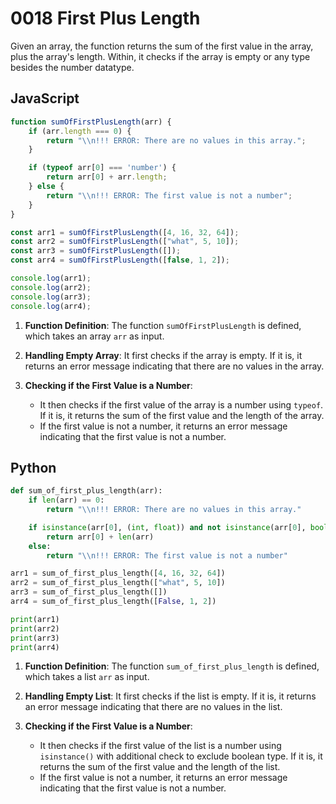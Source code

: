 # 0018 First Plus Length

Given an array, the function returns the sum of the first value in the array, plus the array's length. Within, it checks if the array is empty or any type besides the number datatype.

## JavaScript

```jsx
function sumOfFirstPlusLength(arr) {
    if (arr.length === 0) {
        return "\\n!!! ERROR: There are no values in this array.";
    }

    if (typeof arr[0] === 'number') {
        return arr[0] + arr.length;
    } else {
        return "\\n!!! ERROR: The first value is not a number";
    }
}

const arr1 = sumOfFirstPlusLength([4, 16, 32, 64]);
const arr2 = sumOfFirstPlusLength(["what", 5, 10]);
const arr3 = sumOfFirstPlusLength([]);
const arr4 = sumOfFirstPlusLength([false, 1, 2]);

console.log(arr1);
console.log(arr2);
console.log(arr3);
console.log(arr4);

```

1. **Function Definition**: The function `sumOfFirstPlusLength` is defined, which takes an array `arr` as input.

2. **Handling Empty Array**: It first checks if the array is empty. If it is, it returns an error message indicating that there are no values in the array.

3. **Checking if the First Value is a Number**:
    - It then checks if the first value of the array is a number using `typeof`. If it is, it returns the sum of the first value and the length of the array.
    - If the first value is not a number, it returns an error message indicating that the first value is not a number.


## Python

```python
def sum_of_first_plus_length(arr):
    if len(arr) == 0:
        return "\\n!!! ERROR: There are no values in this array."

    if isinstance(arr[0], (int, float)) and not isinstance(arr[0], bool):
        return arr[0] + len(arr)
    else:
        return "\\n!!! ERROR: The first value is not a number"

arr1 = sum_of_first_plus_length([4, 16, 32, 64])
arr2 = sum_of_first_plus_length(["what", 5, 10])
arr3 = sum_of_first_plus_length([])
arr4 = sum_of_first_plus_length([False, 1, 2])

print(arr1)
print(arr2)
print(arr3)
print(arr4)

```

1. **Function Definition**: The function `sum_of_first_plus_length` is defined, which takes a list `arr` as input.

2. **Handling Empty List**: It first checks if the list is empty. If it is, it returns an error message indicating that there are no values in the list.

3. **Checking if the First Value is a Number**:
    - It then checks if the first value of the list is a number using `isinstance()` with additional check to exclude boolean type. If it is, it returns the sum of the first value and the length of the list.
    - If the first value is not a number, it returns an error message indicating that the first value is not a number.